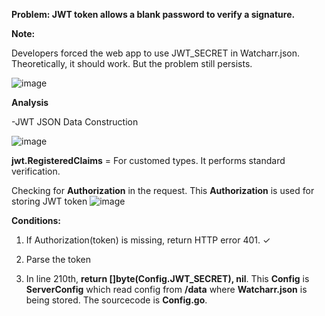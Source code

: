 **Problem: JWT token allows a blank password to verify a signature.**

**Note:**

Developers forced the web app to use JWT_SECRET in Watcharr.json. Theoretically, it should work. But the problem still persists.

![image](https://github.com/user-attachments/assets/f425dc9c-b084-4f97-88a9-21d92acd5050)


**Analysis**

-JWT JSON Data Construction

![image](https://github.com/user-attachments/assets/08890eb7-d562-4dcb-b32e-dfb89975f1de)

**jwt.RegisteredClaims** = For customed types. It performs standard verification.

Checking for **Authorization** in the request. This **Authorization** is used for storing JWT token
![image](https://github.com/user-attachments/assets/279c9a5e-2414-4a9f-ae72-411783709be1)

**Conditions:**

1. If Authorization(token) is missing, return HTTP error 401. &check;

2. Parse the token

3. In line 210th, **return []byte(Config.JWT_SECRET), nil**. This **Config** is **ServerConfig** which read config from **/data** where **Watcharr.json** is being stored. The sourcecode is **Config.go**.
   
